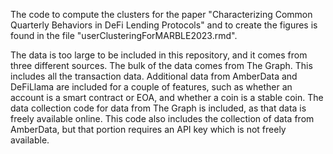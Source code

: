 The code to compute the clusters for the paper "Characterizing Common Quarterly Behaviors in DeFi Lending Protocols" and to create the figures is found in the file "userClusteringForMARBLE2023.rmd".

The data is too large to be included in this repository, and it comes from three different sources. The bulk of the data comes from The Graph. This includes all the transaction data. Additional data from AmberData and DeFiLlama are included for a couple of features, such as whether an account is a smart contract or EOA, and whether a coin is a stable coin. The data collection code for data from The Graph is included, as that data is freely available online. This code also includes the collection of data from AmberData, but that portion requires an API key which is not freely available. 
